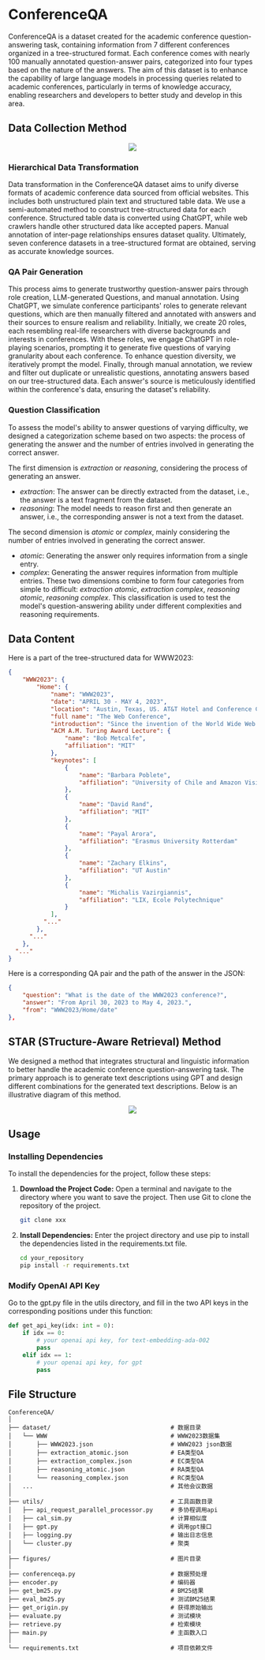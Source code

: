 # ConferenceQA

ConferenceQA is a dataset created for the academic conference question-answering task, containing information from 7 different conferences organized in a tree-structured format. Each conference comes with nearly 100 manually annotated question-answer pairs, categorized into four types based on the nature of the answers. The aim of this dataset is to enhance the capability of large language models in processing queries related to academic conferences, particularly in terms of knowledge accuracy, enabling researchers and developers to better study and develop in this area. 

## Data Collection Method

<p align="center">
    <a> <img src="figures/data_construction.jpg"/></a>
<p>

### Hierarchical Data Transformation

Data transformation in the ConferenceQA dataset aims to unify diverse formats of academic conference data sourced from official websites. This includes both unstructured plain text and structured table data. We use a semi-automated method to construct tree-structured data for each conference. Structured table data is converted using ChatGPT, while web crawlers handle other structured data like accepted papers. Manual annotation of inter-page relationships ensures dataset quality. Ultimately, seven conference datasets in a tree-structured format are obtained, serving as accurate knowledge sources.

### QA Pair Generation

This process aims to generate trustworthy question-answer pairs through role creation, LLM-generated Questions, and manual annotation. Using ChatGPT, we simulate conference participants' roles to generate relevant questions, which are then manually filtered and annotated with answers and their sources to ensure realism and reliability. Initially, we create 20 roles, each resembling real-life researchers with diverse backgrounds and interests in conferences. With these roles, we engage ChatGPT in role-playing scenarios, prompting it to generate five questions of varying granularity about each conference. To enhance question diversity, we iteratively prompt the model. Finally, through manual annotation, we review and filter out duplicate or unrealistic questions, annotating answers based on our tree-structured data. Each answer's source is meticulously identified within the conference's data, ensuring the dataset's reliability.

### Question Classification

To assess the model's ability to answer questions of varying difficulty, we designed a categorization scheme based on two aspects: the process of generating the answer and the number of entries involved in generating the correct answer.

The first dimension is *extraction* or *reasoning*, considering the process of generating an answer.
- *extraction*: The answer can be directly extracted from the dataset, i.e., the answer is a text fragment from the dataset.
- *reasoning*: The model needs to reason first and then generate an answer, i.e., the corresponding answer is not a text from the dataset.

The second dimension is *atomic* or *complex*, mainly considering the number of entries involved in generating the correct answer.
- *atomic*: Generating the answer only requires information from a single entry.
- *complex*: Generating the answer requires information from multiple entries.
These two dimensions combine to form four categories from simple to difficult: *extraction atomic*, *extraction complex*, *reasoning atomic*, *reasoning complex*. This classification is used to test the model's question-answering ability under different complexities and reasoning requirements.

## Data Content
Here is a part of the tree-structured data for WWW2023:
```json
{
    "WWW2023": {
        "Home": {
            "name": "WWW2023",
            "date": "APRIL 30 - MAY 4, 2023",
            "location": "Austin, Texas, US. AT&T Hotel and Conference Center at The University of Texas at Austin",
            "full name": "The Web Conference",
            "introduction": "Since the invention of the World Wide Web in 1989, The Web Conference (formerly known as International World Wide Web Conference, abbreviated as WWW) is a yearly international academic conference on the topic of the future direction of the World Wide Web. This conference has been the premier venue to present and discuss progress in research, development, standards, and applications of the topics related to the Web. Over the past three decades, The Web Conference has been the forum where some of the most fundamental Web technologies have been introduced, such as the Anatomy of a Large Scale Web Search Engine in 1998 prefiguring Google, the EigenTrust algorithm in 2003 and the YAGO knowledge base in 2007 (see also the Test of Time Award past recipients). The conference assembles scholars, researchers, policymakers, practitioners, and end-users with one unifying goal: to envision and create the future of the Web.",
            "ACM A.M. Turing Award Lecture": {
                "name": "Bob Metcalfe",
                "affiliation": "MIT"
            },
            "keynotes": [
                {
                    "name": "Barbara Poblete",
                    "affiliation": "University of Chile and Amazon Visiting Academic"
                },
                {
                    "name": "David Rand",
                    "affiliation": "MIT"
                },
                {
                    "name": "Payal Arora",
                    "affiliation": "Erasmus University Rotterdam"
                },
                {
                    "name": "Zachary Elkins",
                    "affiliation": "UT Austin"
                },
                {
                    "name": "Michalis Vazirgiannis",
                    "affiliation": "LIX, Ecole Polytechnique"
                }
            ],
          "..."
        },
      "..."
    },
  "..."
}
```

Here is a corresponding QA pair and the path of the answer in the JSON:
```json
{
    "question": "What is the date of the WWW2023 conference?", 
    "answer": "From April 30, 2023 to May 4, 2023.",
    "from": "WWW2023/Home/date"
},
```

## STAR (STructure-Aware Retrieval) Method

We designed a method that integrates structural and linguistic information to better handle the academic conference question-answering task. The primary approach is to generate text descriptions using GPT and design different combinations for the generated text descriptions. Below is an illustrative diagram of this method.
<p align="center">
    <a> <img src="figures/method.jpg"/></a>
<p> 

## Usage
### Installing Dependencies
To install the dependencies for the project, follow these steps:

1. **Download the Project Code:** Open a terminal and navigate to the directory where you want to save the project. Then use Git to clone the repository of the project.

    ```bash
    git clone xxx
    ```

2. **Install Dependencies:** Enter the project directory and use pip to install the dependencies listed in the requirements.txt file.

    ```bash
    cd your_repository
    pip install -r requirements.txt
    ```

### Modify OpenAI API Key 

Go to the gpt.py file in the utils directory, and fill in the two API keys in the corresponding positions under this function:
```python
def get_api_key(idx: int = 0):
    if idx == 0:
        # your openai api key, for text-embedding-ada-002
        pass 
    elif idx == 1:
        # your openai api key, for gpt
        pass
```

## File Structure

```
ConferenceQA/
│
├── dataset/                                  # 数据目录
│   └── WWW                                   # WWW2023数据集
│       ├── WWW2023.json                      # WWW2023 json数据
│       ├── extraction_atomic.json            # EA类型QA
│       ├── extraction_complex.json           # EC类型QA
│       ├── reasoning_atomic.json             # RA类型QA
│       └── reasoning_complex.json            # RC类型QA
│   ...                                       # 其他会议数据
│
├── utils/                                    # 工具函数目录
│   ├── api_request_parallel_processor.py     # 多协程调用api
│   ├── cal_sim.py                            # 计算相似度
│   ├── gpt.py                                # 调用gpt接口
│   ├── logging.py                            # 输出日志信息
│   └── cluster.py                            # 聚类
│
├── figures/                                  # 图片目录
│
├── conferenceqa.py                           # 数据预处理
├── encoder.py                                # 编码器
├── get_bm25.py                               # BM25结果
├── eval_bm25.py                              # 测试BM25结果
├── get_origin.py                             # 获得原始输出
├── evaluate.py                               # 测试模块
├── retrieve.py                               # 检索模块
├── main.py                                   # 主函数入口
│
└── requirements.txt                          # 项目依赖文件
```



